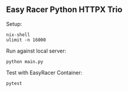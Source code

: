 Easy Racer Python HTTPX Trio
----------------------------

Setup:
```
nix-shell
ulimit -n 16000
```

Run against local server:
```
python main.py
```

Test with EasyRacer Container:
```
pytest
```
